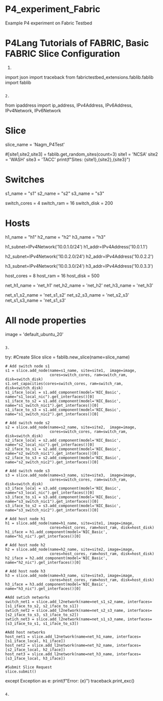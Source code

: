 # P4_experiment_Fabric
Example P4 experiment on Fabric Testbed

# P4Lang Tutorials of FABRIC, Basic FABRIC Slice Configuration

1. ```
import json
import traceback
from fabrictestbed_extensions.fablib.fablib import fablib

```

2.  

```
from ipaddress import ip_address, IPv4Address, IPv6Address, IPv4Network, IPv6Network

# Slice 
slice_name = 'Nagm_P4Test'

#[site1,site2,site3] = fablib.get_random_sites(count=3)
site1 = 'NCSA'
site2 = 'WASH'
site3 = 'TACC'
print(f"Sites: {site1},{site2},{site3}")


# Switches
s1_name = "s1"
s2_name = "s2"
s3_name = "s3"

switch_cores = 4
switch_ram = 16
switch_disk = 200

# Hosts
h1_name = "h1"
h2_name = "h2"
h3_name = "h3"

h1_subnet=IPv4Network('10.0.1.0/24')
h1_addr=IPv4Address('10.0.1.1')

h2_subnet=IPv4Network('10.0.2.0/24')
h2_addr=IPv4Address('10.0.2.2')

h3_subnet=IPv4Network('10.0.3.0/24')
h3_addr=IPv4Address('10.0.3.3')

host_cores = 8
host_ram = 16
host_disk = 500

net_h1_name = 'net_h1'
net_h2_name = 'net_h2'
net_h3_name = 'net_h3'

net_s1_s2_name = 'net_s1_s2'
net_s2_s3_name = 'net_s2_s3'
net_s1_s3_name = 'net_s1_s3'

# All node properties
image = 'default_ubuntu_20'
```

3. 
```
try:
    #Create Slice
    slice = fablib.new_slice(name=slice_name)
    
    # Add switch node s1
    s1 = slice.add_node(name=s1_name, site=site1,  image=image, 
                        cores=switch_cores, ram=switch_ram, disk=switch_disk)
    s1.set_capacities(cores=switch_cores, ram=switch_ram, disk=switch_disk)
    s1_iface_local = s1.add_component(model='NIC_Basic', name="s1_local_nic").get_interfaces()[0]
    s1_iface_to_s2 = s1.add_component(model='NIC_Basic', name="s1_switch_nic1").get_interfaces()[0]
    s1_iface_to_s3 = s1.add_component(model='NIC_Basic', name="s1_switch_nic2").get_interfaces()[0]

    # Add switch node s2
    s2 = slice.add_node(name=s2_name, site=site2,  image=image, 
                        cores=switch_cores, ram=switch_ram, disk=switch_disk)
    s2_iface_local = s2.add_component(model='NIC_Basic', name="s2_local_nic").get_interfaces()[0]
    s2_iface_to_s1 = s2.add_component(model='NIC_Basic', name="s2_switch_nic1").get_interfaces()[0]
    s2_iface_to_s3 = s2.add_component(model='NIC_Basic', name="s2_switch_nic2").get_interfaces()[0]
    
    # Add switch node s3
    s3 = slice.add_node(name=s3_name, site=site3,  image=image, 
                        cores=switch_cores, ram=switch_ram, disk=switch_disk)
    s3_iface_local = s3.add_component(model='NIC_Basic', name="s3_local_nic").get_interfaces()[0]
    s3_iface_to_s1 = s3.add_component(model='NIC_Basic', name="s3_switch_nic1").get_interfaces()[0]
    s3_iface_to_s2 = s3.add_component(model='NIC_Basic', name="s3_switch_nic2").get_interfaces()[0]    
    
    # Add host node h1
    h1 = slice.add_node(name=h1_name, site=site1, image=image,
                        cores=host_cores, ram=host_ram, disk=host_disk)
    h1_iface = h1.add_component(model='NIC_Basic', name="h1_nic").get_interfaces()[0]
    
    # Add host node h2
    h2 = slice.add_node(name=h2_name, site=site2, image=image,
                        cores=host_cores, ram=host_ram, disk=host_disk)
    h2_iface = h2.add_component(model='NIC_Basic', name="h2_nic").get_interfaces()[0]
    
    # Add host node h3
    h3 = slice.add_node(name=h3_name, site=site3, image=image,
                        cores=host_cores, ram=host_ram, disk=host_disk)
    h3_iface = h3.add_component(model='NIC_Basic', name="h3_nic").get_interfaces()[0]
    
    #Add swtich networks
    switch_net1 = slice.add_l2network(name=net_s1_s2_name, interfaces=[s1_iface_to_s2, s2_iface_to_s1])
    swtich_net2 = slice.add_l2network(name=net_s2_s3_name, interfaces=[s2_iface_to_s3, s3_iface_to_s2])
    swtich_net3 = slice.add_l2network(name=net_s1_s3_name, interfaces=[s3_iface_to_s1, s1_iface_to_s3])

    #Add host networks 
    host_net1 = slice.add_l2network(name=net_h1_name, interfaces=[s1_iface_local, h1_iface])
    host_net2 = slice.add_l2network(name=net_h2_name, interfaces=[s2_iface_local, h2_iface])
    host_net3 = slice.add_l2network(name=net_h3_name, interfaces=[s3_iface_local, h3_iface])
    
    #Submit Slice Request
    slice.submit() 
except Exception as e:
    print(f"Error: {e}")
    traceback.print_exc()
```

4. 
